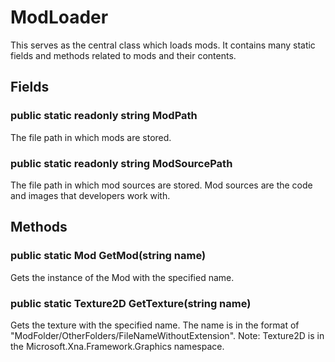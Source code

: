 # ModLoader

This serves as the central class which loads mods. It contains many static fields and methods related to mods and their contents.

## Fields

### public static readonly string ModPath

The file path in which mods are stored.

### public static readonly string ModSourcePath

The file path in which mod sources are stored. Mod sources are the code and images that developers work with.

## Methods

### public static Mod GetMod(string name)

Gets the instance of the Mod with the specified name.

### public static Texture2D GetTexture(string name)
Gets the texture with the specified name. The name is in the format of "ModFolder/OtherFolders/FileNameWithoutExtension".
Note: Texture2D is in the Microsoft.Xna.Framework.Graphics namespace.